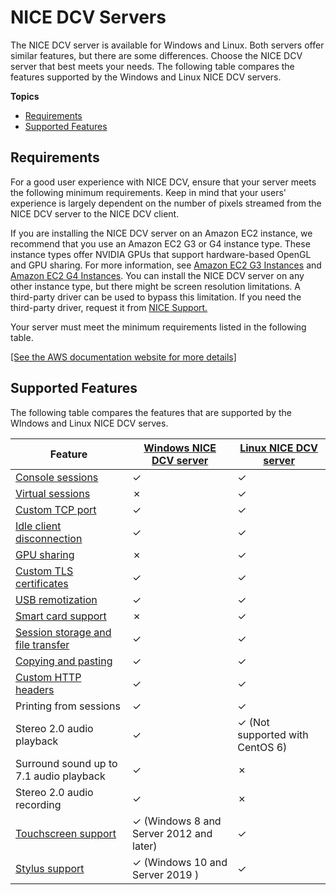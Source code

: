 # NICE DCV Servers<a name="servers"></a>

The NICE DCV server is available for Windows and Linux\. Both servers offer similar features, but there are some differences\. Choose the NICE DCV server that best meets your needs\. The following table compares the features supported by the Windows and Linux NICE DCV servers\.

**Topics**
+ [Requirements](#requirements)
+ [Supported Features](#features)

## Requirements<a name="requirements"></a>

For a good user experience with NICE DCV, ensure that your server meets the following minimum requirements\. Keep in mind that your users' experience is largely dependent on the number of pixels streamed from the NICE DCV server to the NICE DCV client\.

If you are installing the NICE DCV server on an Amazon EC2 instance, we recommend that you use an Amazon EC2 G3 or G4 instance type\. These instance types offer NVIDIA GPUs that support hardware\-based OpenGL and GPU sharing\. For more information, see [Amazon EC2 G3 Instances](https://aws.amazon.com/ec2/instance-types/g3/) and [Amazon EC2 G4 Instances](https://aws.amazon.com/ec2/instance-types/g4/)\. You can install the NICE DCV server on any other instance type, but there might be screen resolution limitations\. A third\-party driver can be used to bypass this limitation\. If you need the third\-party driver, request it from [NICE Support\.](https://support.nice-software.com/support/login/)

Your server must meet the minimum requirements listed in the following table\.

[\[See the AWS documentation website for more details\]](http://docs.aws.amazon.com/dcv/latest/adminguide/servers.html)

## Supported Features<a name="features"></a>

The following table compares the features that are supported by the WIndows and Linux NICE DCV serves\.


| Feature | [Windows NICE DCV server](setting-up-installing-windows.md) | [Linux NICE DCV server](setting-up-installing-linux.md) | 
| --- | --- | --- | 
| [Console sessions](managing-sessions.md) | ✓ | ✓ | 
| [Virtual sessions](managing-sessions.md) | ✗ | ✓ | 
| [Custom TCP port](manage-port.md) | ✓ | ✓ | 
| [Idle client disconnection](manage-disconnect.md) | ✓ | ✓ | 
| [GPU sharing](manage-gpu.md) | ✗ | ✓ | 
| [Custom TLS certificates](manage-cert.md) | ✓ | ✓ | 
| [USB remotization](manage-usb-remote.md) | ✓ | ✓ | 
| [Smart card support](manage-smart-card.md) | ✗ | ✓ | 
| [Session storage and file transfer](manage-storage.md) | ✓ | ✓ | 
| [Copying and pasting](manage-clipboard.md) | ✓ | ✓ | 
| [Custom HTTP headers](manage-headers.md) | ✓ | ✓ | 
| Printing from sessions | ✓ | ✓ | 
| Stereo 2\.0 audio playback | ✓ | ✓ \(Not supported with CentOS 6\) | 
| Surround sound up to 7\.1 audio playback | ✓  | ✗ | 
| Stereo 2\.0 audio recording | ✓ | ✗ | 
| [Touchscreen support](enable-stylus.md) | ✓ \(Windows 8 and Server 2012 and later\) | ✓ | 
| [Stylus support](enable-stylus.md) | ✓ \(Windows 10 and Server 2019 \) | ✓ | 